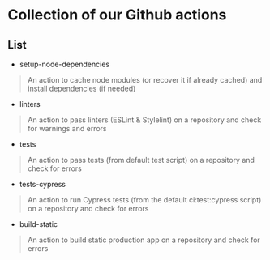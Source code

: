 # Collection of our Github actions

## List

- setup-node-dependencies

> An action to cache node modules (or recover it if already cached) and install dependencies (if needed)

- linters

> An action to pass linters (ESLint & Stylelint) on a repository and check for warnings and errors

- tests

>  An action to pass tests (from default test script) on a repository and check for errors

- tests-cypress

>  An action to run Cypress tests (from the default ci:test:cypress script) on a repository and check for errors

- build-static

>  An action to build static production app on a repository and check for errors
